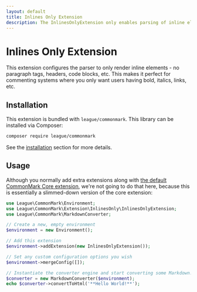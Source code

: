```yaml
---
layout: default
title: Inlines Only Extension
description: The InlinesOnlyExtension only enables parsing of inline elements
---
```


# Inlines Only Extension

This extension configures the parser to only render inline elements - no paragraph tags, headers, code blocks, etc.  This makes it perfect for commenting systems where you only want users having bold, italics, links, etc.

## Installation

This extension is bundled with `league/commonmark`. This library can be installed via Composer:

```bash
composer require league/commonmark
```

See the [installation](/1.6/installation/) section for more details.

## Usage

Although you normally add extra extensions along with [the default CommonMark Core extension](/1.6/extensions/commonmark/), we're not going to do that here, because this is essentially a slimmed-down version of the core extension:

```php
use League\CommonMark\Environment;
use League\CommonMark\Extension\InlinesOnly\InlinesOnlyExtension;
use League\CommonMark\MarkdownConverter;

// Create a new, empty environment
$environment = new Environment();

// Add this extension
$environment->addExtension(new InlinesOnlyExtension());

// Set any custom configuration options you wish
$environment->mergeConfig([]);

// Instantiate the converter engine and start converting some Markdown!
$converter = new MarkdownConverter($environment);
echo $converter->convertToHtml('**Hello World!**');
```

